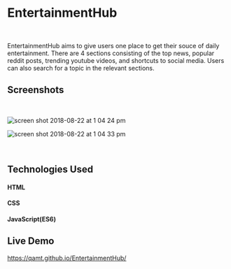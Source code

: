 # EntertainmentHub
<br />

EntertainmentHub aims to give users one place to get their souce of daily entertainment. There are 4 sections consisting of the top news, popular reddit posts, trending youtube videos, and shortcuts to social media. Users can also search for a topic in the relevant sections. 

## Screenshots 
<br />

![screen shot 2018-08-22 at 1 04 24 pm](https://user-images.githubusercontent.com/36899100/44481835-7eaebf80-a60c-11e8-9209-1b04a9706130.png)

![screen shot 2018-08-22 at 1 04 33 pm](https://user-images.githubusercontent.com/36899100/44481826-722a6700-a60c-11e8-8136-4f38fb42a5dd.png)

<br />

## Technologies Used

#### HTML 
#### CSS
#### JavaScript(ES6)

## Live Demo
https://qamt.github.io/EntertainmentHub/

